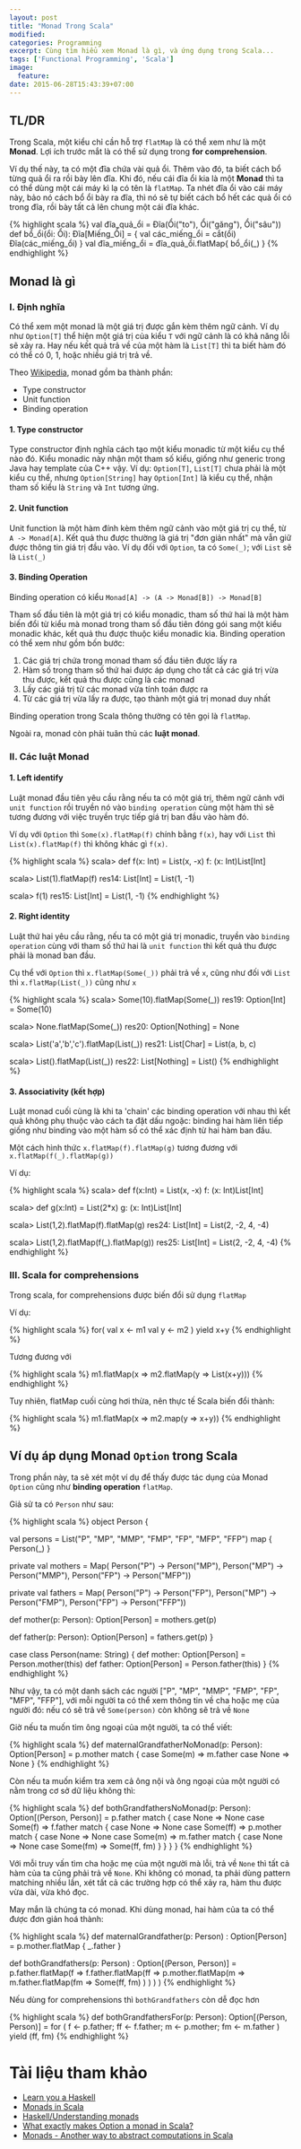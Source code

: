 ```yaml
---
layout: post
title: "Monad Trong Scala"
modified:
categories: Programming
excerpt: Cùng tìm hiểu xem Monad là gì, và ứng dụng trong Scala...
tags: ['Functional Programming', 'Scala']
image:
  feature:
date: 2015-06-28T15:43:39+07:00
---
```


## TL/DR

Trong Scala, một kiểu chỉ cần hỗ trợ `flatMap` là có thể xem như
là một **Monad**. Lợi ích trước mắt là có thể sử dụng trong **for
comprehension**.

Ví dụ thế này, ta có một đĩa chứa vài quả ổi. Thêm vào đó, ta biết cách
bổ từng quả ổi ra rồi bày lên đĩa. Khi đó, nếu cái đĩa ổi kia là một
**Monad** thì ta có thể dùng một cái máy kì lạ có tên là `flatMap`. Ta
nhét đĩa ổi vào cái máy này, bảo nó cách bổ ổi bày ra đĩa, thì nó sẽ tự
biết cách bổ hết các quả ổi có trong đĩa, rồi bày tất cả lên chung một
cái đĩa khác.

{% highlight scala %}
val đĩa_quả_ổi = Đĩa(Ổi("to"), Ổi("găng"), Ổi("sâu"))
def bổ_ổi(ổi: Ổi): Đĩa[Miếng_Ổi] = {
  val các_miếng_ổi = cắt(ổi)
  Đĩa(các_miếng_ổi)
}
val đĩa_miếng_ổi = đĩa_quả_ổi.flatMap{ bổ_ổi(_) }
{% endhighlight %}

## Monad là gì

### I. Định nghĩa

Có thể xem một monad là một giá trị được gắn kèm thêm ngữ cảnh. Ví dụ
như `Option[T]` thể hiện một giá trị của kiểu `T` với ngữ cảnh là có khả
năng lỗi sẽ xảy ra. Hay nếu kết quả trả về của một hàm là `List[T]` thì
ta biết hàm đó có thể có 0, 1, hoặc nhiều giá trị trả về.

Theo [Wikipedia][wiki], monad gồm ba thành phần:

 - Type constructor
 - Unit function
 - Binding operation

#### 1. Type constructor

Type constructor định nghĩa cách tạo một kiểu monadic từ một kiểu cụ thể
nào đó. Kiểu monadic này nhận một tham số kiểu, giống như generic trong
Java hay template của C++ vậy. Ví dụ: `Option[T]`, `List[T]` chưa phải
là một kiểu cụ thể, nhưng `Option[String]` hay `Option[Int]` là kiểu cụ
thể, nhận tham số kiểu là `String` và `Int` tương ứng.

#### 2. Unit function

Unit function là một hàm đính kèm thêm ngữ cảnh vào một giá trị cụ thể,
từ `A -> Monad[A]`. Kết quả thu được thường là giá trị "đơn giản nhất"
mà vẫn giữ được thông tin giá trị đầu vào.  Ví dụ đối với `Option`, ta
có `Some(_)`; với `List` sẽ là `List(_)`

#### 3. Binding Operation

Binding operation có kiểu `Monad[A] -> (A -> Monad[B]) -> Monad[B]`

Tham số đầu tiên là một giá trị có kiểu monadic, tham số thứ hai là một
hàm biến đổi từ kiểu mà monad trong tham số đầu tiên đóng gói sang một
kiểu monadic khác, kết quả thu được thuộc kiểu monadic kia. Binding
operation có thể xem như gồm bốn bước:

1. Các giá trị chứa trong monad tham số đầu tiên được lấy ra
2. Hàm số trong tham số thứ hai được áp dụng cho tất cả các giá trị vừa
   thu được, kết quả thu được cũng là các monad
3. Lấy các giá trị từ các monad vừa tính toán được ra
4. Từ các giá trị vừa lấy ra được, tạo thành một giá trị monad duy nhất

Binding operation trong Scala thông thường có tên gọi là `flatMap`.

Ngoài ra, monad còn phải tuân thủ các **luật monad**.

### II. Các luật Monad

#### 1. Left identify

Luật monad đầu tiên yêu cầu rằng nếu ta có một giá trị, thêm ngữ cảnh
với `unit function` rồi truyền nó vào `binding operation` cùng một hàm
thì sẽ tương đương với việc truyền trực tiếp giá trị ban đầu vào hàm đó.

Ví dụ với `Option` thì `Some(x).flatMap(f)` chính bằng `f(x)`, hay với
`List` thì `List(x).flatMap(f)` thì không khác gì `f(x)`.

{% highlight scala %}
scala> def f(x: Int) = List(x, -x)
f: (x: Int)List[Int]

scala> List(1).flatMap(f)
res14: List[Int] = List(1, -1)

scala> f(1)
res15: List[Int] = List(1, -1)
{% endhighlight %}

#### 2. Right identity

Luật thứ hai yêu cầu rằng, nếu ta có một giá trị monadic, truyền vào
`binding operation` cùng với tham số thứ hai là `unit function` thì kết
quả thu được phải là monad ban đầu.

Cụ thể với `Option` thì `x.flatMap(Some(_))` phải trả về `x`, cũng như
đối với `List` thì `x.flatMap(List(_))` cũng như `x`

{% highlight scala %}
scala> Some(10).flatMap(Some(_))
res19: Option[Int] = Some(10)

scala> None.flatMap(Some(_))
res20: Option[Nothing] = None

scala> List('a','b','c').flatMap(List(_))
res21: List[Char] = List(a, b, c)

scala> List().flatMap(List(_))
res22: List[Nothing] = List()
{% endhighlight %}

#### 3. Associativity (kết hợp)

Luật monad cuối cùng là khi ta 'chain' các binding operation với nhau
thì kết quả không phụ thuộc vào cách ta đặt dấu ngoặc: binding hai hàm
liên tiếp giống như binding vào một hàm số có thể xác định từ hai hàm
ban đầu.

Một cách hình thức `x.flatMap(f).flatMap(g)` tương đương với
`x.flatMap(f(_).flatMap(g))`

Ví dụ:

{% highlight scala %}
scala> def f(x:Int) = List(x, -x)
f: (x: Int)List[Int]

scala> def g(x:Int) = List(2*x)
g: (x: Int)List[Int]

scala> List(1,2).flatMap(f).flatMap(g)
res24: List[Int] = List(2, -2, 4, -4)

scala> List(1,2).flatMap(f(_).flatMap(g))
res25: List[Int] = List(2, -2, 4, -4)
{% endhighlight %}

### III. Scala for comprehensions

Trong scala, for comprehensions được biến đổi sử dụng `flatMap`

Ví dụ:

{% highlight scala %}
for(
  val x <- m1
  val y <- m2
) yield x+y
{% endhighlight %}

Tương đương với

{% highlight scala %}
m1.flatMap(x => m2.flatMap(y => List(x+y)))
{% endhighlight %}

Tuy nhiên, flatMap cuối cùng hơi thừa, nên thực tế Scala biến đổi thành:

{% highlight scala %}
m1.flatMap(x => m2.map(y => x+y))
{% endhighlight %}

## Ví dụ áp dụng Monad `Option` trong Scala

Trong phần này, ta sẽ xét một ví dụ để thấy được tác dụng của Monad
`Option` cũng như **binding operation** `flatMap`.

Giả sử ta có `Person` như sau:

{% highlight scala %}
object Person {

  val persons = List("P", "MP", "MMP", "FMP", "FP", "MFP", "FFP") map { Person(_) }

  private val mothers = Map(
    Person("P") -> Person("MP"),
    Person("MP") -> Person("MMP"),
    Person("FP") -> Person("MFP"))

  private val fathers = Map(
    Person("P") -> Person("FP"),
    Person("MP") -> Person("FMP"),
    Person("FP") -> Person("FFP"))

  def mother(p: Person): Option[Person] = mothers.get(p)

  def father(p: Person): Option[Person] = fathers.get(p)
}

case class Person(name: String) {
  def mother: Option[Person] = Person.mother(this)
  def father: Option[Person] = Person.father(this)
}
{% endhighlight %}

Như vậy, ta có một danh sách các người ["P", "MP", "MMP", "FMP", "FP",
"MFP", "FFP"], với mỗi người ta có thể xem thông tin về cha hoặc mẹ của
người đó: nếu có sẽ trả về `Some(person)` còn không sẽ trả về `None`

Giờ nếu ta muốn tìm ông ngoại của một người, ta có thể viết:

{% highlight scala %}
def maternalGrandfatherNoMonad(p: Person): Option[Person] =
  p.mother match {
    case Some(m) => m.father
    case None => None
  }
{% endhighlight %}

Còn nếu ta muốn kiểm tra xem cả ông nội và ông ngoại của một người có
nằm trong cơ sở dữ liệu không thì:

{% highlight scala %}
def bothGrandfathersNoMonad(p: Person): Option[(Person, Person)] =
  p.father match {
    case None => None
    case Some(f) =>
      f.father match {
        case None => None
        case Some(ff) =>
          p.mother match {
            case None => None
            case Some(m) =>
              m.father match {
                case None => None
                case Some(fm) => Some(ff, fm)
              }
          }
      }
  }
{% endhighlight %}

Với mỗi truy vấn tìm cha hoặc mẹ của một người mà lỗi, trả về `None` thì
tất cả hàm của ta cũng phải trả về `None`. Khi không có monad, ta phải
dùng pattern matching nhiều lần, xét tất cả các trường hợp có thể xảy
ra, hàm thu được vừa dài, vừa khó đọc.

May mắn là chúng ta có monad. Khi dùng monad, hai hàm của ta có thể được
đơn giản hoá thành:

{% highlight scala %}
def maternalGrandfather(p: Person) : Option[Person] =
  p.mother.flatMap { _.father }

def bothGrandfathers(p: Person) : Option[(Person, Person)] =
  p.father.flatMap(f =>
    f.father.flatMap(ff =>
      p.mother.flatMap(m =>
        m.father.flatMap(fm =>
          Some(ff, fm)
        )
      )
    )
  )
{% endhighlight %}

Nếu dùng for comprehensions thì `bothGrandfathers` còn dễ đọc hơn

{% highlight scala %}
def bothGrandfathersFor(p: Person): Option[(Person, Person)] =
  for (
    f <- p.father;
    ff <- f.father;
    m <- p.mother;
    fm <- m.father
  ) yield (ff, fm)
{% endhighlight %}

# Tài liệu tham khảo

- [Learn you a Haskell][lyah]
- [Monads in Scala][mis]
- [Haskell/Understanding monads][um]
- [What exactly makes Option a monad in Scala?][wmom]
- [Monads - Another way to abstract computations in Scala][awac]

[wiki]: https://en.wikipedia.org/wiki/Monad_(functional_programming)#Formal_definition
[lyah]: http://learnyouahaskell.com
[mis]: http://scabl.blogspot.com/2013/02/monads-in-scala-1.html
[um]: https://en.wikibooks.org/wiki/Haskell/Understanding_monads
[wmom]: http://stackoverflow.com/questions/25361203/what-exactly-makes-option-a-monad-in-scala
[awac]: http://debasishg.blogspot.com/2008/03/monads-another-way-to-abstract.html
